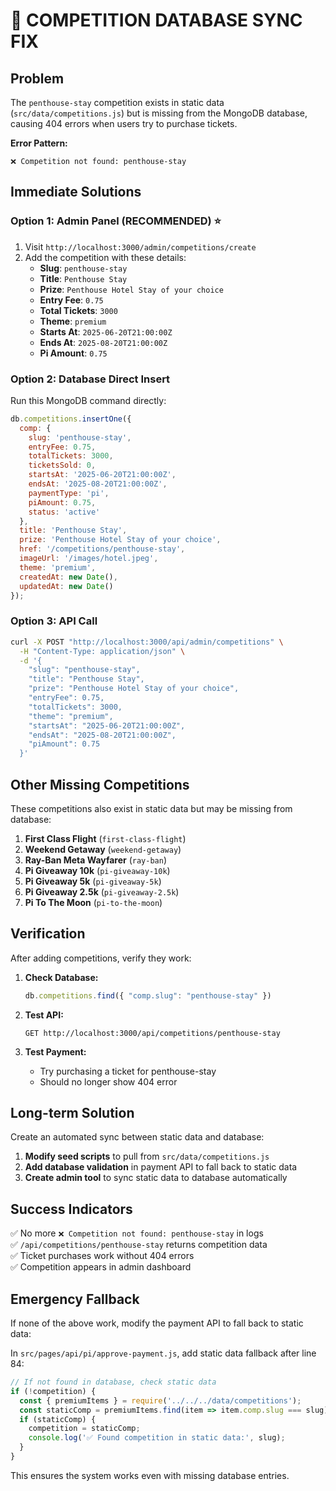 # 🚨 COMPETITION DATABASE SYNC FIX

## Problem
The `penthouse-stay` competition exists in static data (`src/data/competitions.js`) but is missing from the MongoDB database, causing 404 errors when users try to purchase tickets.

**Error Pattern:**
```
❌ Competition not found: penthouse-stay
```

## Immediate Solutions

### Option 1: Admin Panel (RECOMMENDED) ⭐
1. Visit `http://localhost:3000/admin/competitions/create`
2. Add the competition with these details:
   - **Slug**: `penthouse-stay`
   - **Title**: `Penthouse Stay`
   - **Prize**: `Penthouse Hotel Stay of your choice`
   - **Entry Fee**: `0.75`
   - **Total Tickets**: `3000`
   - **Theme**: `premium`
   - **Starts At**: `2025-06-20T21:00:00Z`
   - **Ends At**: `2025-08-20T21:00:00Z`
   - **Pi Amount**: `0.75`

### Option 2: Database Direct Insert
Run this MongoDB command directly:
```javascript
db.competitions.insertOne({
  comp: {
    slug: 'penthouse-stay',
    entryFee: 0.75,
    totalTickets: 3000,
    ticketsSold: 0,
    startsAt: '2025-06-20T21:00:00Z',
    endsAt: '2025-08-20T21:00:00Z',
    paymentType: 'pi',
    piAmount: 0.75,
    status: 'active'
  },
  title: 'Penthouse Stay',
  prize: 'Penthouse Hotel Stay of your choice',
  href: '/competitions/penthouse-stay',
  imageUrl: '/images/hotel.jpeg',
  theme: 'premium',
  createdAt: new Date(),
  updatedAt: new Date()
});
```

### Option 3: API Call
```bash
curl -X POST "http://localhost:3000/api/admin/competitions" \
  -H "Content-Type: application/json" \
  -d '{
    "slug": "penthouse-stay",
    "title": "Penthouse Stay", 
    "prize": "Penthouse Hotel Stay of your choice",
    "entryFee": 0.75,
    "totalTickets": 3000,
    "theme": "premium",
    "startsAt": "2025-06-20T21:00:00Z",
    "endsAt": "2025-08-20T21:00:00Z",
    "piAmount": 0.75
  }'
```

## Other Missing Competitions

These competitions also exist in static data but may be missing from database:

1. **First Class Flight** (`first-class-flight`)
2. **Weekend Getaway** (`weekend-getaway`) 
3. **Ray-Ban Meta Wayfarer** (`ray-ban`)
4. **Pi Giveaway 10k** (`pi-giveaway-10k`)
5. **Pi Giveaway 5k** (`pi-giveaway-5k`)
6. **Pi Giveaway 2.5k** (`pi-giveaway-2.5k`)
7. **Pi To The Moon** (`pi-to-the-moon`)

## Verification

After adding competitions, verify they work:

1. **Check Database:**
   ```javascript
   db.competitions.find({ "comp.slug": "penthouse-stay" })
   ```

2. **Test API:**
   ```
   GET http://localhost:3000/api/competitions/penthouse-stay
   ```

3. **Test Payment:**
   - Try purchasing a ticket for penthouse-stay
   - Should no longer show 404 error

## Long-term Solution

Create an automated sync between static data and database:

1. **Modify seed scripts** to pull from `src/data/competitions.js`
2. **Add database validation** in payment API to fall back to static data
3. **Create admin tool** to sync static data to database automatically

## Success Indicators

✅ No more `❌ Competition not found: penthouse-stay` in logs  
✅ `/api/competitions/penthouse-stay` returns competition data  
✅ Ticket purchases work without 404 errors  
✅ Competition appears in admin dashboard  

## Emergency Fallback

If none of the above work, modify the payment API to fall back to static data:

In `src/pages/api/pi/approve-payment.js`, add static data fallback after line 84:

```javascript
// If not found in database, check static data
if (!competition) {
  const { premiumItems } = require('../../../data/competitions');
  const staticComp = premiumItems.find(item => item.comp.slug === slug);
  if (staticComp) {
    competition = staticComp;
    console.log('✅ Found competition in static data:', slug);
  }
}
```

This ensures the system works even with missing database entries. 